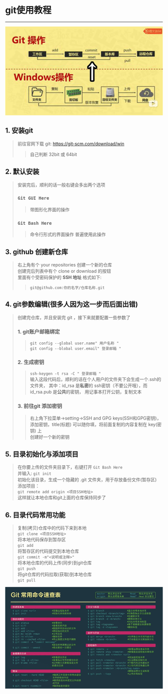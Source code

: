 # git使用教程
*****
![img](1.png)
## 1. 安装git
> 前往官网下载 git: https://git-scm.com/download/win
>> 自己判断 32bit 或 64bit

## 2. 默认安装
> 安装完后，顺利的话一般右键会多出两个选项
>### ```Git GUI Here```
>> 带图形化界面的操作  
>### ```Git Bash Here```
>> 命令行形式的界面操作
>> 普遍使用此操作

## 3. github 创建新仓库
> 右上角有个 your repositories 创建一个新的仓库  
> 创建完后列表中有个 clone or download 的按钮  
> 里面有个受密码保护的 **SSH 地址** 格式如下: 
>>  ``` git@github.com:你的名字/仓库名称.git ```

## 4. git参数编辑(很多人因为这一步而后面出错)
> 创建完仓库，并且安装完 git ，接下来就要配置一些参数了
> ### 1. git账户邮箱绑定
>> ``` git config --global user.name" 用户名称 " ```  
>> ``` git config --blobal user.email" 登录邮箱 " ```
> ### 2. 生成**密钥**
>> ``` ssh-keygen -t rsa -C " 登录邮箱 " ```  
>> 输入这段代码后，顺利的话在个人用户的文件夹下会生成一个.ssh的文件夹，
>> 其中：id_rsa 是**私密**的 ssh密钥（不要公开哦），而id_rsa.pub 是**公共**的密钥，
>> 用记事本打开公钥，复制文本
> ### 3. 前往git 添加密钥
>> 右上角下拉菜单->setting->SSH and GPG keys(SSH和GPG密钥)，
>> 添加密钥，title(标题) 可以随你填，将前面复制的内容复制在 key(密钥) 上  
>> 创建好一个新的密钥

## 5. 目录初始化与添加项目
> 在你要上传的文件夹目录下，右键打开 ``` Git Bash Here ```  
> 并输入:   ``` git init ```  
> 初始化该目录，生成一个隐藏的 .git 文件夹，用于存放备份文件(暂存区)  
> 添加项目：  
> ``` git remote add origin <项目SSH地址> ```  
> 这样就让本地仓库和git上面的仓库保持同步了 

## 6. 目录代码常用功能
> 复制(拷贝)仓库中的代码下来到本地  
> ``` git clone <项目SSH地址> ```  
> 将本地代码保存到暂存区  
> ``` git add ```  
> 将暂存区的代码提交到本地仓库  
> ``` git commit -m"<说明或注释>" ```  
> 将本地仓库的代码上传(同步)到git仓库  
> ``` git push ```  
> 将git仓库的代码拉取(获取)到本地仓库  
> ``` git pull ```  

![img](2.png)


